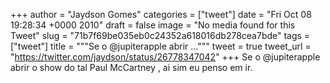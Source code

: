 
+++
author = "Jaydson Gomes"
categories = ["tweet"]
date = "Fri Oct 08 19:28:34 +0000 2010"
draft = false
image = "No media found for this Tweet"
slug = "71b7f69be035eb0c24352a618016db278cea7bde"
tags = ["tweet"]
title = """Se o @jupiterapple abrir ..."""
tweet = true
tweet_url = "https://twitter.com/jaydson/status/26778347042"
+++
Se o @jupiterapple abrir o show do tal Paul McCartney , ai sim eu penso em ir.

